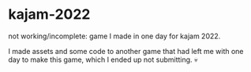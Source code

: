 # kajam-2022
not working/incomplete: game I made in one day for kajam 2022.

I made assets and some code to another game that had left me with one day to make this game, which I ended up not submitting. 💀
